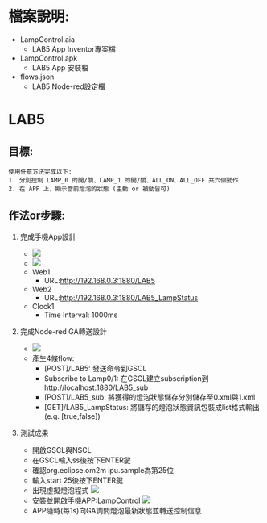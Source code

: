 # 檔案說明:
- LampControl.aia
    - LAB5 App Inventor專案檔
- LampControl.apk
    - LAB5 App 安裝檔
- flows.json
    - LAB5 Node-red設定檔

# LAB5
## 目標:
    使用任意方法完成以下:
    1. 分別控制 LAMP_0 的開/關、LAMP_1 的開/關、ALL_ON、ALL_OFF 共六個動作
    2. 在 APP 上，顯示當前燈泡的狀態 (主動 or 被動皆可)

## 作法or步驟:  
1. 完成手機App設計
    - ![](https://i.imgur.com/lasAOYX.png)
    - ![](https://i.imgur.com/opaWj22.png)
    - Web1
        - URL:http://192.168.0.3:1880/LAB5
    - Web2
        - URL:http://192.168.0.3:1880/LAB5_LampStatus
    - Clock1
        - Time Interval: 1000ms

2. 完成Node-red GA轉送設計
    - ![](https://i.imgur.com/2WroTzS.png)
    - 產生4條flow:
        - [POST]/LAB5: 發送命令到GSCL
        - Subscribe to Lamp0/1: 在GSCL建立subscription到http://localhost:1880/LAB5_sub
        - [POST]/LAB5_sub: 將獲得的燈泡狀態儲存分別儲存至0.xml與1.xml
        - [GET]/LAB5_LampStatus: 將儲存的燈泡狀態資訊包裝成list格式輸出(e.g. [true,false])
3. 測試成果
    - 開啟GSCL與NSCL
    - 在GSCL輸入ss後按下ENTER鍵
    - 確認org.eclipse.om2m ipu.sample為第25位
    - 輸入start 25後按下ENTER鍵
    - 出現虛擬燈泡程式
        ![](https://i.imgur.com/RoLIapv.png)
    - 安裝並開啟手機APP:LampControl
        ![](https://i.imgur.com/iWXqMgX.png)
    - APP隨時(每1s)向GA詢問燈泡最新狀態並轉送控制信息
